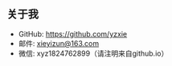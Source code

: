 ## 关于我
* GitHub: https://github.com/yzxie
* 邮件: xieyizun@163.com
* 微信: xyz1824762899（请注明来自github.io）